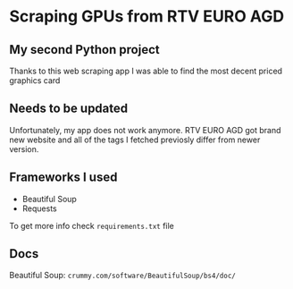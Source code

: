 # Scraping GPUs from RTV EURO AGD

## My second Python project

Thanks to this web scraping app I was able to find the most decent priced graphics card

## Needs to be updated

Unfortunately, my app does not work anymore. RTV EURO AGD got brand new website and all of the tags I fetched previosly differ from newer version.

## Frameworks I used

+ Beautiful Soup
+ Requests

To get more info check `requirements.txt` file

## Docs
Beautiful Soup:
`crummy.com/software/BeautifulSoup/bs4/doc/`